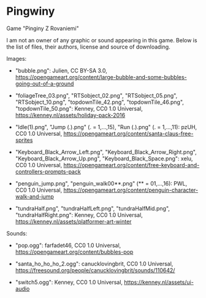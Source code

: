 # Pingwiny
Game "Pinginy Z Rovaniemi"

I am not an owner of any graphic or sound appearing in this game. Below is the list of files, their authors, license and source of downloading.

Images:

* "bubble.png": Julien, CC BY-SA 3.0, https://opengameart.org/content/large-bubble-and-some-bubbles-going-out-of-a-ground

* "foliageTree_03.png", "RTSobject_02.png", "RTSobject_05.png", "RTSobject_10.png", "topdownTile_42.png", "topdownTile_46.png", "topdownTile_50.png": Kenney, CC0 1.0 Universal, https://kenney.nl/assets/holiday-pack-2016

* "Idle(1).png", "Jump (.).png" (. = 1,...,15), "Run (.).png" (. = 1,...,11): pzUH, CC0 1.0 Universal, https://opengameart.org/content/santa-claus-free-sprites

* "Keyboard_Black_Arrow_Left.png", "Keyboard_Black_Arrow_Right.png", "Keyboard_Black_Arrow_Up.png", "Keyboard_Black_Space.png": xelu, CC0 1.0 Universal, https://opengameart.org/content/free-keyboard-and-controllers-prompts-pack

* "penguin_jump.png", "penguin_walk00**.png" (** = 01,...,16): PWL, CC0 1.0 Universal, https://opengameart.org/content/penguin-character-walk-and-jump

* "tundraHalf.png", "tundraHalfLeft.png", "tundraHalfMid.png", "tundraHalfRight.png": Kenney, CC0 1.0 Universal, https://kenney.nl/assets/platformer-art-winter

Sounds:

* "pop.ogg": farfadet46, CC0 1.0 Universal, https://opengameart.org/content/bubbles-pop

* "santa_ho_ho_ho_2.ogg": canucklovingbrit, CC0 1.0 Universal, https://freesound.org/people/canucklovingbrit/sounds/110642/

* "switch5.ogg": Kenney, CC0 1.0 Universal, https://kenney.nl/assets/ui-audio
